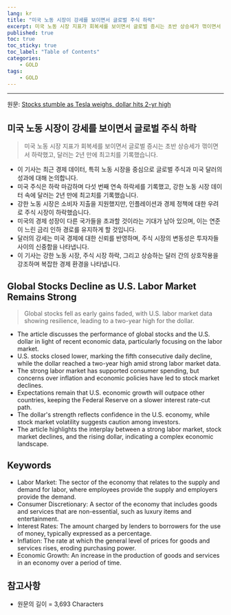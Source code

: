 ```yaml
---
lang: kr
title: "미국 노동 시장이 강세를 보이면서 글로벌 주식 하락"
excerpt: 미국 노동 시장 지표가 회복세를 보이면서 글로벌 증시는 초반 상승세가 꺾이면서 하락했고, 달러는 2년 만에 최고치를 기록했습니다.
published: true
toc: true
toc_sticky: true
toc_label: "Table of Contents"
categories:
    - GOLD
tags:
    - GOLD
---
```


---

  원문: [Stocks stumble as Tesla weighs, dollar hits 2-yr high](https://www.investing.com/news/economy-news/asia-shares-get-off-to-bumpy-start-in-2025-with-trumps-policies-in-focus-3793459)

## 미국 노동 시장이 강세를 보이면서 글로벌 주식 하락

> 미국 노동 시장 지표가 회복세를 보이면서 글로벌 증시는 초반 상승세가 꺾이면서 하락했고, 달러는 2년 만에 최고치를 기록했습니다.


- 이 기사는 최근 경제 데이터, 특히 노동 시장을 중심으로 글로벌 주식과 미국 달러의 성과에 대해 논의합니다.
- 미국 주식은 하락 마감하며 다섯 번째 연속 하락세를 기록했고, 강한 노동 시장 데이터 속에 달러는 2년 만에 최고치를 기록했습니다.
- 강한 노동 시장은 소비자 지출을 지원했지만, 인플레이션과 경제 정책에 대한 우려로 주식 시장이 하락했습니다.
- 미국의 경제 성장이 다른 국가들을 초과할 것이라는 기대가 남아 있으며, 이는 연준이 느린 금리 인하 경로를 유지하게 할 것입니다.
- 달러의 강세는 미국 경제에 대한 신뢰를 반영하며, 주식 시장의 변동성은 투자자들 사이의 신중함을 나타냅니다.
- 이 기사는 강한 노동 시장, 주식 시장 하락, 그리고 상승하는 달러 간의 상호작용을 강조하며 복잡한 경제 환경을 나타냅니다.

## Global Stocks Decline as U.S. Labor Market Remains Strong

> Global stocks fell as early gains faded, with U.S. labor market data showing resilience, leading to a two-year high for the dollar.


- The article discusses the performance of global stocks and the U.S. dollar in light of recent economic data, particularly focusing on the labor market.
- U.S. stocks closed lower, marking the fifth consecutive daily decline, while the dollar reached a two-year high amid strong labor market data.
- The strong labor market has supported consumer spending, but concerns over inflation and economic policies have led to stock market declines.
- Expectations remain that U.S. economic growth will outpace other countries, keeping the Federal Reserve on a slower interest rate-cut path.
- The dollar's strength reflects confidence in the U.S. economy, while stock market volatility suggests caution among investors.
- The article highlights the interplay between a strong labor market, stock market declines, and the rising dollar, indicating a complex economic landscape.

## Keywords

- Labor Market: The sector of the economy that relates to the supply and demand for labor, where employees provide the supply and employers provide the demand.
- Consumer Discretionary: A sector of the economy that includes goods and services that are non-essential, such as luxury items and entertainment.
- Interest Rates: The amount charged by lenders to borrowers for the use of money, typically expressed as a percentage.
- Inflation: The rate at which the general level of prices for goods and services rises, eroding purchasing power.
- Economic Growth: An increase in the production of goods and services in an economy over a period of time.

## 참고사항

- 원문의 길이 = 3,693 Characters

